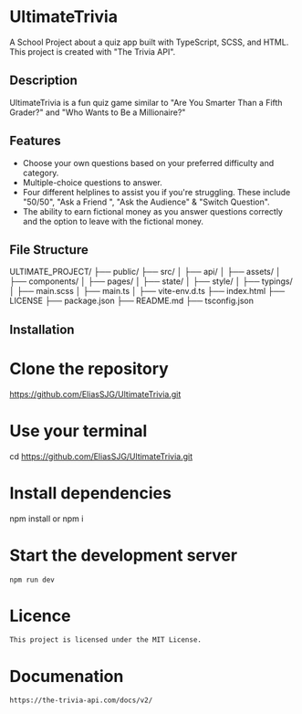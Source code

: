 # UltimateTrivia

A School Project about a quiz app built with TypeScript, SCSS, and HTML. This project is created with "The Trivia API".

## Description

UltimateTrivia is a fun quiz game similar to "Are You Smarter Than a Fifth Grader?" and "Who Wants to Be a Millionaire?"

## Features

- Choose your own questions based on your preferred difficulty and category.
- Multiple-choice questions to answer.
- Four different helplines to assist you if you're struggling. These include "50/50", "Ask a Friend ", "Ask the Audience" & "Switch Question".
- The ability to earn fictional money as you answer questions correctly and the option to leave with the fictional money.

## File Structure

ULTIMATE_PROJECT/
├── public/
├── src/
│ ├── api/
│ ├── assets/
│ ├── components/
│ ├── pages/
│ ├── state/
│ ├── style/
│ ├── typings/
│ ├── main.scss
│ ├── main.ts
│ ├── vite-env.d.ts
├── index.html
├── LICENSE
├── package.json
├── README.md
├── tsconfig.json

## Installation

# Clone the repository

https://github.com/EliasSJG/UltimateTrivia.git

# Use your terminal

cd https://github.com/EliasSJG/UltimateTrivia.git

# Install dependencies

npm install or npm i

# Start the development server

    npm run dev

# Licence

    This project is licensed under the MIT License.

# Documenation

    https://the-trivia-api.com/docs/v2/
